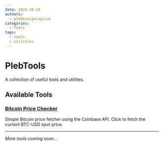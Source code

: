 ```yaml
---
date: 2024-10-29
authors:
  - plebeiusgaragicus
categories:
  - Tools
tags:
  - tools
  - utilities
---
```


# PlebTools

A collection of useful tools and utilities.

<!-- more -->

## Available Tools

### [Bitcoin Price Checker](/bitcoin-price.html)
Simple Bitcoin price fetcher using the Coinbase API. Click to fetch the current BTC-USD spot price.

---

*More tools coming soon...*
